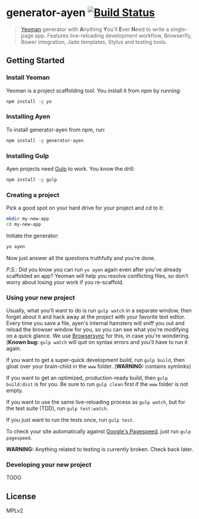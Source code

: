 # generator-ayen [![Build Status](https://secure.travis-ci.org/dapetcu21/generator-ayen.png?branch=master)](https://travis-ci.org/dapetcu21/generator-ayen)

> [Yeoman](http://yeoman.io) generator with <b>A</b>nything <b>Y</b>ou'll <b>E</b>ver <b>N</b>eed to write a single-page app. Features live-reloading development workflow, Browserify, Bower integration, Jade templates, Stylus and testing tools.

## Getting Started

### Install Yeoman

Yeoman is a project scaffolding tool. You install it from npm by running:

```bash
npm install -g yo
```

### Installing Ayen

To install generator-ayen from npm, run:

```bash
npm install -g generator-ayen
```

### Installing Gulp

Ayen projects need [Gulp](http://gulpjs.com/) to work. You know the drill:

```bash 
npm install -g gulp
```

### Creating a project

Pick a good spot on your hard drive for your project and cd to it:

```bash
mkdir my-new-app
cd my-new-app
```

Initiate the generator:

```bash
yo ayen
```

Now just answer all the questions truthfully and you're done.

*P.S.:* Did you know you can run `yo ayen` again even after you've already scaffolded an app? Yeoman will help you resolve conflicting files, so don't worry about losing your work if you re-scaffold.

### Using your new project

Usually, what you'll want to do is run `gulp watch` in a separate window, then forget about it and hack away at the project with your favorite text editor. Every time you save a file, ayen's internal hamsters will sniff you out and reload the browser window for you, so you can see what you're modifying on a quick glance. We use [Browsersync](http://www.browsersync.io/) for this, in case you're wondering. (**Known bug:** `gulp watch` will quit on syntax errors and you'll have to run it again. 

If you want to get a super-quick development build, run `gulp build`, then gloat over your brain-child in the `www` folder. (**WARNING:** contains symlinks)

If you want to get an optimized, production-ready build, then `gulp build:dist` is for you. Be sure to run `gulp clean` first if the `www` folder is not empty.

If you want to use the same live-reloading process as `gulp watch`, but for the test suite (TDD), run `gulp test:watch`.

If you just want to run the tests once, run `gulp test`.

To check your site automatically against [Google's Pagespeed](https://developers.google.com/speed/pagespeed/insights/), just run `gulp pagespeed`.

**WARNING:** Anything related to testing is currently broken. Check back later.

### Developing your new project

TODO

## License

MPLv2
